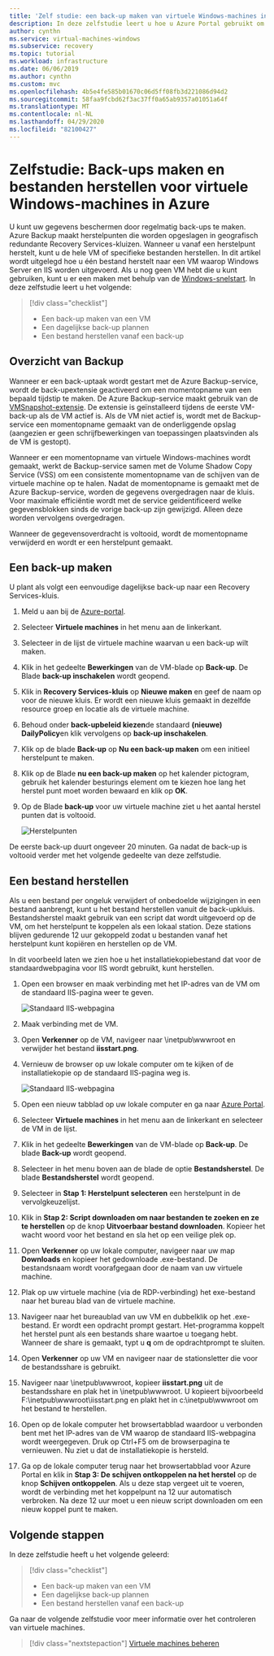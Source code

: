 ```yaml
---
title: 'Zelf studie: een back-up maken van virtuele Windows-machines in de Azure Portal'
description: In deze zelfstudie leert u hoe u Azure Portal gebruikt om uw virtuele Windows-machines te beschermen met Azure Backup.
author: cynthn
ms.service: virtual-machines-windows
ms.subservice: recovery
ms.topic: tutorial
ms.workload: infrastructure
ms.date: 06/06/2019
ms.author: cynthn
ms.custom: mvc
ms.openlocfilehash: 4b5e4fe585b01670c06d5ff08fb3d221086d94d2
ms.sourcegitcommit: 58faa9fcbd62f3ac37ff0a65ab9357a01051a64f
ms.translationtype: MT
ms.contentlocale: nl-NL
ms.lasthandoff: 04/29/2020
ms.locfileid: "82100427"
---
```

# <a name="tutorial-back-up-and-restore-files-for-windows-virtual-machines-in-azure"></a>Zelfstudie: Back-ups maken en bestanden herstellen voor virtuele Windows-machines in Azure

U kunt uw gegevens beschermen door regelmatig back-ups te maken. Azure Backup maakt herstelpunten die worden opgeslagen in geografisch redundante Recovery Services-kluizen. Wanneer u vanaf een herstelpunt herstelt, kunt u de hele VM of specifieke bestanden herstellen. In dit artikel wordt uitgelegd hoe u één bestand herstelt naar een VM waarop Windows Server en IIS worden uitgevoerd. Als u nog geen VM hebt die u kunt gebruiken, kunt u er een maken met behulp van de [Windows-snelstart](quick-create-portal.md). In deze zelfstudie leert u het volgende:

> [!div class="checklist"]
> * Een back-up maken van een VM
> * Een dagelijkse back-up plannen
> * Een bestand herstellen vanaf een back-up

## <a name="backup-overview"></a>Overzicht van Backup

Wanneer er een back-uptaak wordt gestart met de Azure Backup-service, wordt de back-upextensie geactiveerd om een momentopname van een bepaald tijdstip te maken. De Azure Backup-service maakt gebruik van de [VMSnapshot-extensie](https://docs.microsoft.com/azure/virtual-machines/extensions/vmsnapshot-windows). De extensie is geïnstalleerd tijdens de eerste VM-back-up als de VM actief is. Als de VM niet actief is, wordt met de Backup-service een momentopname gemaakt van de onderliggende opslag (aangezien er geen schrijfbewerkingen van toepassingen plaatsvinden als de VM is gestopt).

Wanneer er een momentopname van virtuele Windows-machines wordt gemaakt, werkt de Backup-service samen met de Volume Shadow Copy Service (VSS) om een consistente momentopname van de schijven van de virtuele machine op te halen. Nadat de momentopname is gemaakt met de Azure Backup-service, worden de gegevens overgedragen naar de kluis. Voor maximale efficiëntie wordt met de service geïdentificeerd welke gegevensblokken sinds de vorige back-up zijn gewijzigd. Alleen deze worden vervolgens overgedragen.

Wanneer de gegevensoverdracht is voltooid, wordt de momentopname verwijderd en wordt er een herstelpunt gemaakt.

## <a name="create-a-backup"></a>Een back-up maken
U plant als volgt een eenvoudige dagelijkse back-up naar een Recovery Services-kluis. 

1. Meld u aan bij de [Azure-portal](https://portal.azure.com/).
1. Selecteer **Virtuele machines** in het menu aan de linkerkant. 
1. Selecteer in de lijst de virtuele machine waarvan u een back-up wilt maken.
1. Klik in het gedeelte **Bewerkingen** van de VM-blade op **Back-up**. De Blade **back-up inschakelen** wordt geopend.
1. Klik in **Recovery Services-kluis** op **Nieuwe maken** en geef de naam op voor de nieuwe kluis. Er wordt een nieuwe kluis gemaakt in dezelfde resource groep en locatie als de virtuele machine.
1. Behoud onder **back-upbeleid kiezen**de standaard **(nieuwe) DailyPolicy**en klik vervolgens op **back-up inschakelen**.
1. Klik op de blade **Back-up** op **Nu een back-up maken** om een initieel herstelpunt te maken.
1. Klik op de Blade **nu een back-up maken** op het kalender pictogram, gebruik het kalender besturings element om te kiezen hoe lang het herstel punt moet worden bewaard en klik op **OK**.
1. Op de Blade **back-up** voor uw virtuele machine ziet u het aantal herstel punten dat is voltooid.


    ![Herstelpunten](./media/tutorial-backup-vms/backup-complete.png)
    
De eerste back-up duurt ongeveer 20 minuten. Ga nadat de back-up is voltooid verder met het volgende gedeelte van deze zelfstudie.

## <a name="recover-a-file"></a>Een bestand herstellen

Als u een bestand per ongeluk verwijdert of onbedoelde wijzigingen in een bestand aanbrengt, kunt u het bestand herstellen vanuit de back-upkluis. Bestandsherstel maakt gebruik van een script dat wordt uitgevoerd op de VM, om het herstelpunt te koppelen als een lokaal station. Deze stations blijven gedurende 12 uur gekoppeld zodat u bestanden vanaf het herstelpunt kunt kopiëren en herstellen op de VM.  

In dit voorbeeld laten we zien hoe u het installatiekopiebestand dat voor de standaardwebpagina voor IIS wordt gebruikt, kunt herstellen. 

1. Open een browser en maak verbinding met het IP-adres van de VM om de standaard IIS-pagina weer te geven.

    ![Standaard IIS-webpagina](./media/tutorial-backup-vms/iis-working.png)

1. Maak verbinding met de VM.
1. Open **Verkenner** op de VM, navigeer naar \inetpub\wwwroot en verwijder het bestand **iisstart.png**.
1. Vernieuw de browser op uw lokale computer om te kijken of de installatiekopie op de standaard IIS-pagina weg is.

    ![Standaard IIS-webpagina](./media/tutorial-backup-vms/iis-broken.png)

1. Open een nieuw tabblad op uw lokale computer en ga naar [Azure Portal](https://portal.azure.com).
1. Selecteer **Virtuele machines** in het menu aan de linkerkant en selecteer de VM in de lijst.
1. Klik in het gedeelte **Bewerkingen** van de VM-blade op **Back-up**. De blade **Back-up** wordt geopend. 
1. Selecteer in het menu boven aan de blade de optie **Bestandsherstel**. De blade **Bestandsherstel** wordt geopend.
1. Selecteer in **Stap 1: Herstelpunt selecteren** een herstelpunt in de vervolgkeuzelijst.
1. Klik in **Stap 2: Script downloaden om naar bestanden te zoeken en ze te herstellen** op de knop **Uitvoerbaar bestand downloaden**. Kopieer het wacht woord voor het bestand en sla het op een veilige plek op.
1. Open **Verkenner** op uw lokale computer, navigeer naar uw map **Downloads** en kopieer het gedownloade .exe-bestand. De bestandsnaam wordt voorafgegaan door de naam van uw virtuele machine. 
1. Plak op uw virtuele machine (via de RDP-verbinding) het exe-bestand naar het bureau blad van de virtuele machine. 
1. Navigeer naar het bureaublad van uw VM en dubbelklik op het .exe-bestand. Er wordt een opdracht prompt gestart. Het-programma koppelt het herstel punt als een bestands share waartoe u toegang hebt. Wanneer de share is gemaakt, typt u **q** om de opdrachtprompt te sluiten.
1. Open **Verkenner** op uw VM en navigeer naar de stationsletter die voor de bestandsshare is gebruikt.
1. Navigeer naar \inetpub\wwwroot, kopieer **iisstart.png** uit de bestandsshare en plak het in \inetpub\wwwroot. U kopieert bijvoorbeeld F:\inetpub\wwwroot\iisstart.png en plakt het in c:\inetpub\wwwroot om het bestand te herstellen.
1. Open op de lokale computer het browsertabblad waardoor u verbonden bent met het IP-adres van de VM waarop de standaard IIS-webpagina wordt weergegeven. Druk op Ctrl+F5 om de browserpagina te vernieuwen. Nu ziet u dat de installatiekopie is hersteld.
1. Ga op de lokale computer terug naar het browsertabblad voor Azure Portal en klik in **Stap 3: De schijven ontkoppelen na het herstel** op de knop **Schijven ontkoppelen**. Als u deze stap vergeet uit te voeren, wordt de verbinding met het koppelpunt na 12 uur automatisch verbroken. Na deze 12 uur moet u een nieuw script downloaden om een nieuw koppel punt te maken.





## <a name="next-steps"></a>Volgende stappen

In deze zelfstudie heeft u het volgende geleerd:

> [!div class="checklist"]
> * Een back-up maken van een VM
> * Een dagelijkse back-up plannen
> * Een bestand herstellen vanaf een back-up

Ga naar de volgende zelfstudie voor meer informatie over het controleren van virtuele machines.

> [!div class="nextstepaction"]
> [Virtuele machines beheren](tutorial-govern-resources.md)









